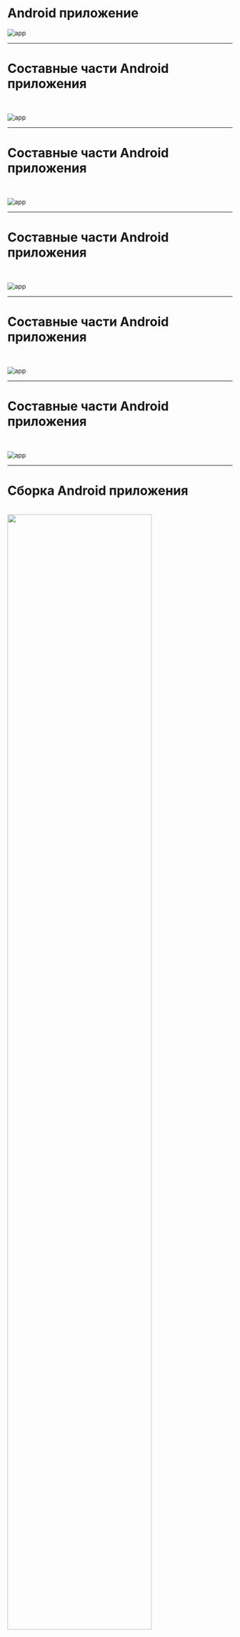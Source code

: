 # Android приложение

![app](lecture/basics/img/sch_app.png)
<!-- .element: width="60%" -->

<!-- .element: class="center-horizontal" -->

------

<!-- .slide: data-transition="fade" -->

# Составные части Android приложения

<br>

![app](lecture/gradle/img/apk_parts_1.png)
<!-- .element: width="50%" -->

<!-- .element: class="center-horizontal" -->

------

<!-- .slide: data-transition="fade" -->

# Составные части Android приложения

<br>

![app](lecture/gradle/img/apk_parts_2.png)
<!-- .element: width="50%" -->

<!-- .element: class="center-horizontal" -->

------

<!-- .slide: data-transition="fade" -->

# Составные части Android приложения

<br>

![app](lecture/gradle/img/apk_parts_3.png)
<!-- .element: width="50%" -->

<!-- .element: class="center-horizontal" -->

------

<!-- .slide: data-transition="fade" -->

# Составные части Android приложения

<br>

![app](lecture/gradle/img/apk_parts_4.png)
<!-- .element: width="50%" -->

<!-- .element: class="center-horizontal" -->

------

<!-- .slide: data-transition="fade" -->

# Составные части Android приложения

<br>

![app](lecture/gradle/img/apk_parts_5.png)
<!-- .element: width="80%" -->

<!-- .element: class="center-horizontal" -->

---

# Сборка Android приложения

<br>

<div class="half-left center-horizontal fragment" data-fragment-index="1">
    <img src="lecture\gradle\img\sch_apk_build_1.png" width="80%">
</div>
<div class="half-right center-horizontal fragment">
    <br><br>
    <img src="lecture\gradle\img\sch_apk_build_2.png" width="80%">
</div>

------

<!-- .slide: data-transition="fade" -->
<!-- .slide: class="center center-horizontal" -->

> **Нужна автоматизация**

<!-- .element: class="noveo-info" -->

<br><br><br>

* Сборка APK <!-- .element: class="fragment" data-fragment-index="1" -->
* Запуск Unit тестов <!-- .element: class="fragment" data-fragment-index="2" -->
* Генерация JavaDoc <!-- .element: class="fragment" data-fragment-index="2" -->
* Генерация отчетов статических анализаторов кода <!-- .element: class="fragment" data-fragment-index="2" -->
* И запускалась бы на любой платформе <!-- .element: class="fragment" data-fragment-index="3" -->

<!-- .element: style="display: inline-block" -->